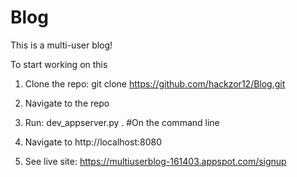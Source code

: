 # Blog
This is a multi-user blog!

To start working on this

1. Clone the repo: git clone https://github.com/hackzor12/Blog.git

2. Navigate to the repo

3. Run: dev_appserver.py . #On the command line

4. Navigate to http://localhost:8080


5. See live site: https://multiuserblog-161403.appspot.com/signup
